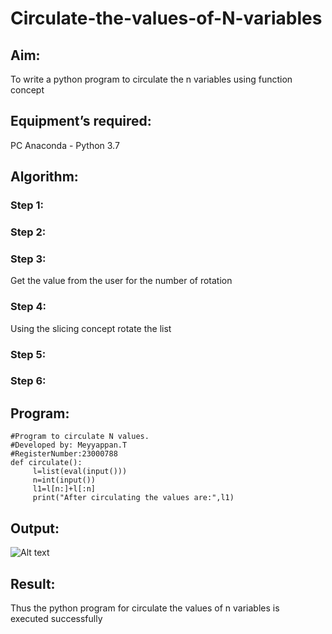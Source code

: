 # Circulate-the-values-of-N-variables
## Aim:
To write a python program to circulate the n variables using function concept
## Equipment’s required:
PC
Anaconda - Python 3.7
## Algorithm: 
### Step 1: 
### Step 2: 
### Step 3: 
Get the value from the user for the number of rotation
### Step 4: 
Using the slicing concept rotate the list

### Step 5: 
### Step 6: 
## Program:
```
#Program to circulate N values.
#Developed by: Meyyappan.T
#RegisterNumber:23000788
def circulate():
     l=list(eval(input()))
     n=int(input())
     l1=l[n:]+l[:n]
     print("After circulating the values are:",l1)
```

## Output:
![Alt text](<../../pythongit exp2.png>)
## Result:
Thus the python program for circulate the values of n variables is executed successfully
